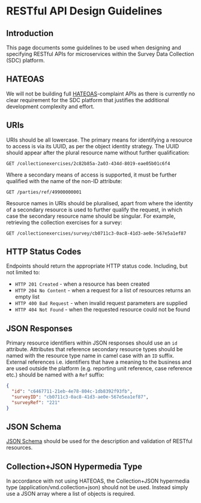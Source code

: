 # RESTful API Design Guidelines

## Introduction
This page documents some guidelines to be used when designing and specifying RESTful APIs for microservices within the Survey Data Collection (SDC) platform.

## HATEOAS
We will not be building full [HATEOAS](https://en.wikipedia.org/wiki/HATEOAS)-complaint APIs as there is currently no clear requirement for the SDC platform that justifies the additional development complexity and effort.

## URIs
URIs should be all lowercase. The primary means for identifying a resource to access is via its UUID, as per the object identity strategy. The UUID should appear after the plural resource name without further qualification:

`GET /collectionexercises/2c82b85a-2a03-434d-8019-eae05b01c6f4`

Where a secondary means of access is supported, it must be further qualified with the name of the non-ID attribute:

`GET /parties/ref/49900000001`

Resource names in URIs should be pluralised, apart from where the identity of a secondary resource is used to further qualify the request, in which case the secondary resource name should be singular. For example, retrieving the collection exercises for a survey:

`GET /collectionexercises/survey/cb0711c3-0ac8-41d3-ae0e-567e5a1ef87`

## HTTP Status Codes
Endpoints should return the appropriate HTTP status code. Including, but not limited to:

* `HTTP 201 Created` - when a resource has been created
* `HTTP 204 No Content` - when a request for a list of resources returns an empty list
* `HTTP 400 Bad Request` - when invalid request parameters are supplied
* `HTTP 404 Not Found` - when the requested resource could not be found

## JSON Responses
Primary resource identifiers within JSON responses should use an `id` attribute. Attributes that reference secondary resource types should be named with the resource type name in camel case with an `ID` suffix. External references i.e. identifiers that have a meaning to the business and are used outside the platform (e.g. reporting unit reference, case reference etc.) should be named with a `Ref` suffix:

```json
{
  "id": "c6467711-21eb-4e78-804c-1db8392f93fb",
  "surveyID": "cb0711c3-0ac8-41d3-ae0e-567e5ea1ef87",
  "surveyRef": "221"
}
```

## JSON Schema
[JSON Schema](http://json-schema.org/) should be used for the description and validation of RESTful resources.

## Collection+JSON Hypermedia Type
In accordance with not using HATEOAS, the Collection+JSON hypermedia type (application/vnd.collection+json) should not be used. Instead simply use a JSON array where a list of objects is required.